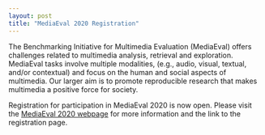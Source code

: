 ```yaml
---
layout: post
title: "MediaEval 2020 Registration"
---
```

The Benchmarking Initiative for Multimedia Evaluation (MediaEval) offers challenges related to multimedia analysis, retrieval and exploration. MediaEval tasks involve multiple modalities, (e.g., audio, visual, textual, and/or contextual) and focus on the human and social aspects of multimedia. Our larger aim is to promote reproducible research that makes multimedia a positive force for society.

Registration for participation in MediaEval 2020 is now open. Please visit the [MediaEval 2020 webpage](https://multimediaeval.github.io/editions/2020/) for more information and the link to the registration page.
